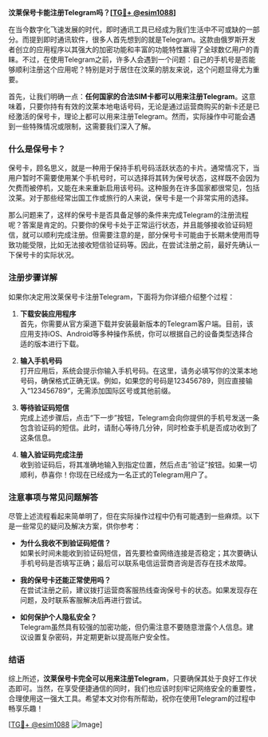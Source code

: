 **汶莱保号卡能注册Telegram吗？[[TG💪+ @esim1088](https://t.me/s/esim1088)]**

在当今数字化飞速发展的时代，即时通讯工具已经成为我们生活中不可或缺的一部分。而提到即时通讯软件，很多人首先想到的就是Telegram。这款由俄罗斯开发者创立的应用程序以其强大的加密功能和丰富的功能特性赢得了全球数亿用户的青睐。不过，在使用Telegram之前，许多人会遇到一个问题：自己的手机号是否能够顺利注册这个应用呢？特别是对于居住在汶莱的朋友来说，这个问题显得尤为重要。

首先，让我们明确一点：**任何国家的合法SIM卡都可以用来注册Telegram**。这意味着，只要你持有有效的汶莱本地电话号码，无论是通过运营商购买的新卡还是已经激活的保号卡，理论上都可以用来注册Telegram。然而，实际操作中可能会遇到一些特殊情况或限制，这需要我们深入了解。

### 什么是保号卡？

保号卡，顾名思义，就是一种用于保持手机号码活跃状态的卡片。通常情况下，当用户暂时不需要使用某个手机号时，可以选择将其转为保号状态，这样既不会因为欠费而被停机，又能在未来重新启用该号码。这种服务在许多国家都很常见，包括汶莱。对于那些经常出国工作或旅行的人来说，保号卡是一个非常实用的选择。

那么问题来了，这样的保号卡是否具备足够的条件来完成Telegram的注册流程呢？答案是肯定的。只要你的保号卡处于正常运行状态，并且能够接收验证码短信，就可以顺利完成注册。但需要注意的是，部分保号卡可能由于长期未使用而导致功能受限，比如无法接收短信验证码等。因此，在尝试注册之前，最好先确认一下保号卡的实际状况。

### 注册步骤详解

如果你决定用汶莱保号卡注册Telegram，下面将为你详细介绍整个过程：

1. **下载安装应用程序**  
   首先，你需要从官方渠道下载并安装最新版本的Telegram客户端。目前，该应用支持iOS、Android等多种操作系统，你可以根据自己的设备类型选择合适的版本进行下载。

2. **输入手机号码**  
   打开应用后，系统会提示你输入手机号码。在这里，请务必填写你的汶莱本地号码，确保格式正确无误。例如，如果您的号码是123456789，则应直接输入“123456789”，无需添加国际区号或其他前缀。

3. **等待验证码短信**  
   完成上述步骤后，点击“下一步”按钮，Telegram会向你提供的手机号发送一条包含验证码的短信。此时，请耐心等待几分钟，同时检查手机是否成功收到了这条信息。

4. **输入验证码完成注册**  
   收到验证码后，将其准确地输入到指定位置，然后点击“验证”按钮。如果一切顺利，恭喜你！你现在已经成为一名正式的Telegram用户了。

### 注意事项与常见问题解答

尽管上述流程看起来简单明了，但在实际操作过程中仍有可能遇到一些麻烦。以下是一些常见的疑问及解决方案，供你参考：

- **为什么我收不到验证码短信？**  
  如果长时间未能收到验证码短信，首先要检查网络连接是否稳定；其次要确认手机号码是否填写正确；最后可以联系电信运营商咨询是否存在技术故障。

- **我的保号卡还能正常使用吗？**  
  在尝试注册之前，建议拨打运营商客服热线查询保号卡的状态。如果发现存在问题，及时联系客服解决后再进行尝试。

- **如何保护个人隐私安全？**  
  Telegram虽然具有较强的加密功能，但仍需注意不要随意泄露个人信息。建议设置复杂密码，并定期更新以提高账户安全性。

### 结语

综上所述，**汶莱保号卡完全可以用来注册Telegram**，只要确保其处于良好工作状态即可。当然，在享受便捷通信的同时，我们也应该时刻牢记网络安全的重要性，合理使用这一强大工具。希望本文对你有所帮助，祝你在使用Telegram的过程中畅享乐趣！

[[TG💪+ @esim1088](https://t.me/s/esim1088) ![Image](https://i.postimg.cc/4NQfJmqS/Snipaste-2025-05-13-00-14-12.png)]